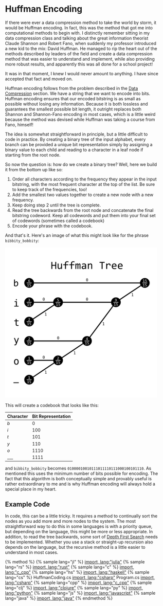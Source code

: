 # Huffman Encoding

If there were ever a data compression method to take the world by storm, it would be Huffman encoding.
In fact, this was the method that got me into computational methods to begin with.
I distinctly remember sitting in my data compression class and talking about the great information theorist Claude Shannon and Robert Fano, when suddenly my professor introduced a new kid to the mix: David Huffman.
He managed to rip the heart out of the methods described by leaders of the field and create a data compression method that was easier to understand and implement, while also providing more robust results, and apparently this was all done for a school project!

It was in that moment, I knew I would never amount to anything.
I have since accepted that fact and moved on.

Huffman encoding follows from the problem described in the [Data Compression](../data_compression/data_compression.md) section.
We have a string that we want to encode into bits.
Huffman encoding ensures that our encoded bitstring is as small as possible without losing any information.
Because it is both lossless and guarantees the smallest possible bit length, it outright replaces both Shannon and Shannon-Fano encoding in most cases, which is a little weird because the method was devised while Huffman was taking a course from Fano, himself!

The idea is somewhat straightforward in principle, but a little difficult to code in practice.
By creating a binary tree of the input alphabet, every branch can be provided a unique bit representation simply by assigning a binary value to each child and reading to a character in a leaf node if starting from the root node.

So now the question is: how do we create a binary tree?
Well, here we build it from the bottom up like so:

1. Order all characters according to the frequency they appear in the input bitstring, with the most frequent character at the top of the list. Be sure to keep track of the frequencies, too!
2. Add the smallest two values together to create a new node with a new frequency.
3. Keep doing step 2 until the tree is complete.
4. Read the tree backwards from the root node and concatenate the final bitstring codeword. Keep all codewords and put them into your final set of codewords (sometimes called a codebook)
5. Encode your phrase with the codebook.

And that's it.
Here's an image of what this might look like for the phrase `bibbity_bobbity`:

<p>
    <img  class="center" src="res/huffman_tree.png" width="500" />
</p>

This will create a codebook that looks like this:

| Character | Bit Representation |
| --------- | ------------------ |
| _b_       | 0                  |
| _i_       | 100                |
| _t_       | 101                |
| _y_       | 110                |
| _o_       | 1110               |
| ___       | 1111               |

and `bibbity_bobbity` becomes `01000010010111011110111000100101110`.
As mentioned this uses the minimum number of bits possible for encoding.
The fact that this algorithm is both conceptually simple and provably useful is rather extraordinary to me and is why Huffman encoding will always hold a special place in my heart.

## Example Code
In code, this can be a little tricky. It requires a method to continually sort the nodes as you add more and more nodes to the system.
The most straightforward way to do this in some languages is with a priority queue, but depending on the language, this might be more or less appropriate.
In addition, to read the tree backwards, some sort of [Depth First Search](../tree_traversal/tree_traversal.md) needs to be implemented.
Whether you use a stack or straight-up recursion also depends on the language, but the recursive method is a little easier to understand in most cases.

{% method %}
{% sample lang="jl" %}
[import, lang:"julia"](code/julia/huffman.jl)
{% sample lang="rs" %}
[import, lang:"rust"](code/rust/huffman.rs)
{% sample lang="c" %}
[import, lang:"c_cpp"](code/c/huffman.c)
{% sample lang="hs" %}
[import, lang:"haskell"](code/haskell/huffman.hs)
{% sample lang="cs" %}
HuffmanCoding.cs
[import, lang:"csharp"](code/csharp/HuffmanCoding.cs)
Program.cs
[import, lang:"csharp"](code/csharp/Program.cs)
{% sample lang="cpp" %}
[import, lang:"c_cpp"](code/c++/huffman.cpp)
{% sample lang="clj" %}
[import, lang:"clojure"](code/clojure/huffman.clj)
{% sample lang="py" %}
[import, lang:"python"](code/python/huffman.py)
{% sample lang="js" %}
[import, lang:"javascript"](code/javascript/huffman.js)
{% sample lang="java" %}
[import, lang:"java"](code/java/huffman.java)
{% endmethod %}

<script>
MathJax.Hub.Queue(["Typeset",MathJax.Hub]);
</script>
$$
\newcommand{\d}{\mathrm{d}}
\newcommand{\bff}{\boldsymbol{f}}
\newcommand{\bfg}{\boldsymbol{g}}
\newcommand{\bfp}{\boldsymbol{p}}
\newcommand{\bfq}{\boldsymbol{q}}
\newcommand{\bfx}{\boldsymbol{x}}
\newcommand{\bfu}{\boldsymbol{u}}
\newcommand{\bfv}{\boldsymbol{v}}
\newcommand{\bfA}{\boldsymbol{A}}
\newcommand{\bfB}{\boldsymbol{B}}
\newcommand{\bfC}{\boldsymbol{C}}
\newcommand{\bfM}{\boldsymbol{M}}
\newcommand{\bfJ}{\boldsymbol{J}}
\newcommand{\bfR}{\boldsymbol{R}}
\newcommand{\bfT}{\boldsymbol{T}}
\newcommand{\bfomega}{\boldsymbol{\omega}}
\newcommand{\bftau}{\boldsymbol{\tau}}
$$

